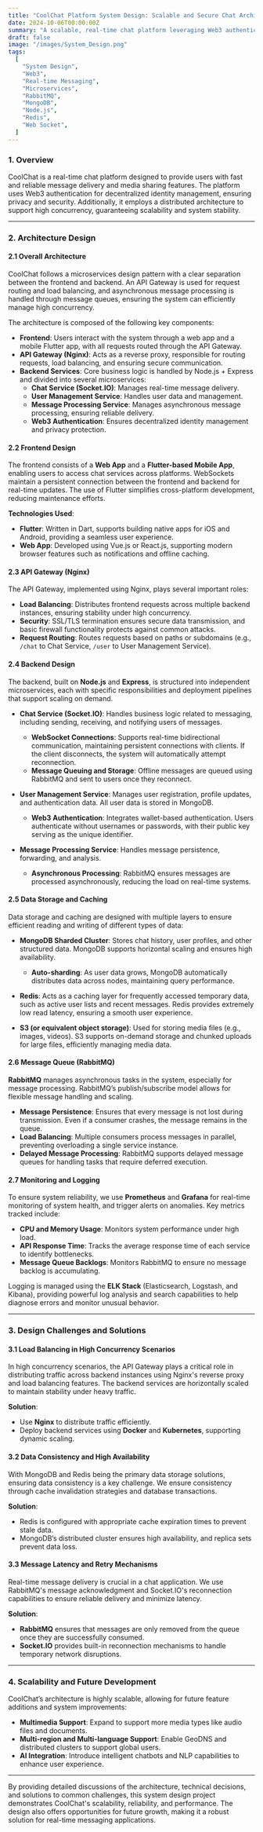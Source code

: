 ```yaml
---
title: "CoolChat Platform System Design: Scalable and Secure Chat Architecture"
date: 2024-10-06T00:00:00Z
summary: "A scalable, real-time chat platform leveraging Web3 authentication, microservices architecture, and message queuing for high concurrency and performance."
draft: false
image: "/images/System_Design.png"
tags:
  [
    "System Design",
    "Web3",
    "Real-time Messaging",
    "Microservices",
    "RabbitMQ",
    "MongoDB",
    "Node.js",
    "Redis",
    "Web Socket",
  ]
---
```


### 1. Overview

CoolChat is a real-time chat platform designed to provide users with fast and reliable message delivery and media sharing features. The platform uses Web3 authentication for decentralized identity management, ensuring privacy and security. Additionally, it employs a distributed architecture to support high concurrency, guaranteeing scalability and system stability.

---

### 2. Architecture Design

#### 2.1 Overall Architecture

CoolChat follows a microservices design pattern with a clear separation between the frontend and backend. An API Gateway is used for request routing and load balancing, and asynchronous message processing is handled through message queues, ensuring the system can efficiently manage high concurrency.

The architecture is composed of the following key components:

- **Frontend**: Users interact with the system through a web app and a mobile Flutter app, with all requests routed through the API Gateway.
- **API Gateway (Nginx)**: Acts as a reverse proxy, responsible for routing requests, load balancing, and ensuring secure communication.
- **Backend Services**: Core business logic is handled by Node.js + Express and divided into several microservices:
  - **Chat Service (Socket.IO)**: Manages real-time message delivery.
  - **User Management Service**: Handles user data and management.
  - **Message Processing Service**: Manages asynchronous message processing, ensuring reliable delivery.
  - **Web3 Authentication**: Ensures decentralized identity management and privacy protection.

#### 2.2 Frontend Design

The frontend consists of a **Web App** and a **Flutter-based Mobile App**, enabling users to access chat services across platforms. WebSockets maintain a persistent connection between the frontend and backend for real-time updates. The use of Flutter simplifies cross-platform development, reducing maintenance efforts.

**Technologies Used**:

- **Flutter**: Written in Dart, supports building native apps for iOS and Android, providing a seamless user experience.
- **Web App**: Developed using Vue.js or React.js, supporting modern browser features such as notifications and offline caching.

#### 2.3 API Gateway (Nginx)

The API Gateway, implemented using Nginx, plays several important roles:

- **Load Balancing**: Distributes frontend requests across multiple backend instances, ensuring stability under high concurrency.
- **Security**: SSL/TLS termination ensures secure data transmission, and basic firewall functionality protects against common attacks.
- **Request Routing**: Routes requests based on paths or subdomains (e.g., `/chat` to Chat Service, `/user` to User Management Service).

#### 2.4 Backend Design

The backend, built on **Node.js** and **Express**, is structured into independent microservices, each with specific responsibilities and deployment pipelines that support scaling on demand.

- **Chat Service (Socket.IO)**: Handles business logic related to messaging, including sending, receiving, and notifying users of messages.

  - **WebSocket Connections**: Supports real-time bidirectional communication, maintaining persistent connections with clients. If the client disconnects, the system will automatically attempt reconnection.
  - **Message Queuing and Storage**: Offline messages are queued using RabbitMQ and sent to users once they reconnect.

- **User Management Service**: Manages user registration, profile updates, and authentication data. All user data is stored in MongoDB.

  - **Web3 Authentication**: Integrates wallet-based authentication. Users authenticate without usernames or passwords, with their public key serving as the unique identifier.

- **Message Processing Service**: Handles message persistence, forwarding, and analysis.
  - **Asynchronous Processing**: RabbitMQ ensures messages are processed asynchronously, reducing the load on real-time systems.

#### 2.5 Data Storage and Caching

Data storage and caching are designed with multiple layers to ensure efficient reading and writing of different types of data:

- **MongoDB Sharded Cluster**: Stores chat history, user profiles, and other structured data. MongoDB supports horizontal scaling and ensures high availability.
  - **Auto-sharding**: As user data grows, MongoDB automatically distributes data across nodes, maintaining query performance.
- **Redis**: Acts as a caching layer for frequently accessed temporary data, such as active user lists and recent messages. Redis provides extremely low read latency, ensuring a smooth user experience.

- **S3 (or equivalent object storage)**: Used for storing media files (e.g., images, videos). S3 supports on-demand storage and chunked uploads for large files, efficiently managing media data.

#### 2.6 Message Queue (RabbitMQ)

**RabbitMQ** manages asynchronous tasks in the system, especially for message processing. RabbitMQ’s publish/subscribe model allows for flexible message handling and scaling.

- **Message Persistence**: Ensures that every message is not lost during transmission. Even if a consumer crashes, the message remains in the queue.
- **Load Balancing**: Multiple consumers process messages in parallel, preventing overloading a single service instance.
- **Delayed Message Processing**: RabbitMQ supports delayed message queues for handling tasks that require deferred execution.

#### 2.7 Monitoring and Logging

To ensure system reliability, we use **Prometheus** and **Grafana** for real-time monitoring of system health, and trigger alerts on anomalies. Key metrics tracked include:

- **CPU and Memory Usage**: Monitors system performance under high load.
- **API Response Time**: Tracks the average response time of each service to identify bottlenecks.
- **Message Queue Backlogs**: Monitors RabbitMQ to ensure no message backlog is accumulating.

Logging is managed using the **ELK Stack** (Elasticsearch, Logstash, and Kibana), providing powerful log analysis and search capabilities to help diagnose errors and monitor unusual behavior.

---

### 3. Design Challenges and Solutions

#### 3.1 Load Balancing in High Concurrency Scenarios

In high concurrency scenarios, the API Gateway plays a critical role in distributing traffic across backend instances using Nginx's reverse proxy and load balancing features. The backend services are horizontally scaled to maintain stability under heavy traffic.

**Solution**:

- Use **Nginx** to distribute traffic efficiently.
- Deploy backend services using **Docker** and **Kubernetes**, supporting dynamic scaling.

#### 3.2 Data Consistency and High Availability

With MongoDB and Redis being the primary data storage solutions, ensuring data consistency is a key challenge. We ensure consistency through cache invalidation strategies and database transactions.

**Solution**:

- Redis is configured with appropriate cache expiration times to prevent stale data.
- MongoDB’s distributed cluster ensures high availability, and replica sets prevent data loss.

#### 3.3 Message Latency and Retry Mechanisms

Real-time message delivery is crucial in a chat application. We use RabbitMQ's message acknowledgment and Socket.IO's reconnection capabilities to ensure reliable delivery and minimize latency.

**Solution**:

- **RabbitMQ** ensures that messages are only removed from the queue once they are successfully consumed.
- **Socket.IO** provides built-in reconnection mechanisms to handle temporary network disruptions.

---

### 4. Scalability and Future Development

CoolChat’s architecture is highly scalable, allowing for future feature additions and system improvements:

- **Multimedia Support**: Expand to support more media types like audio files and documents.
- **Multi-region and Multi-language Support**: Enable GeoDNS and distributed clusters to support global users.
- **AI Integration**: Introduce intelligent chatbots and NLP capabilities to enhance user experience.

---

By providing detailed discussions of the architecture, technical decisions, and solutions to common challenges, this system design project demonstrates CoolChat's scalability, reliability, and performance. The design also offers opportunities for future growth, making it a robust solution for real-time messaging applications.
